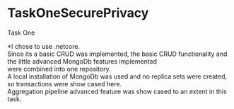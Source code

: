 # TaskOneSecurePrivacy
Task One

*I chose to use .netcore. <br/>
Since its a basic CRUD was implemented, the basic CRUD functionality and the little advanced MongoDb features implemented <br/>
were combined into one repository. <br/>
A local installation of MongoDb was used and no replica sets were created, so transactions were show cased here. <br/>
Aggregation pipeline advanced feature was show cased to an extent in this task. 
